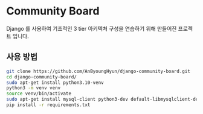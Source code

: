 # Community Board
Django 를 사용하여 기초적인 3 tier 아키텍처 구성을 연습하기 위해 만들어진 프로젝트 입니다.

## 사용 방법

``` bash
git clone https://github.com/AnByoungHyun/django-community-board.git
cd django-community-board/
sudo apt-get install python3.10-venv
python3 -m venv venv
source venv/bin/activate
sudo apt-get install mysql-client python3-dev default-libmysqlclient-dev pkg-config libmysqlclient-dev build-essential
pip install -r requirements.txt
```

